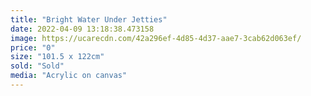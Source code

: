 ```yaml
---
title: "Bright Water Under Jetties"
date: 2022-04-09 13:18:38.473158
image: https://ucarecdn.com/42a296ef-4d85-4d37-aae7-3cab62d063ef/
price: "0"
size: "101.5 x 122cm"
sold: "Sold"
media: "Acrylic on canvas"
---
```


